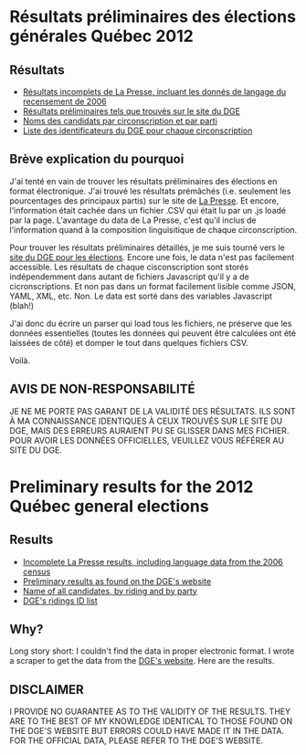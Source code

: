 ﻿Résultats préliminaires des élections générales Québec 2012
===========================================================

Résultats
---------
* [Résultats incomplets de La Presse, incluant les donnés de langage du recensement de 2006](https://github.com/joce/2012-quebec-election-partial-results/blob/master/LaPresse_data_2012.csv)
* [Résultats préliminaires tels que trouvés sur le site du DGE](https://github.com/joce/2012-quebec-election-partial-results/blob/master/qc2012_resultats.csv)
* [Noms des candidats par circonscription et par parti](https://github.com/joce/2012-quebec-election-partial-results/blob/master/qc2012_candidats.csv)
* [Liste des identificateurs du DGE pour chaque circonscription](https://github.com/joce/2012-quebec-election-partial-results/blob/master/circonscriptions.csv)

Brève explication du pourquoi
-----------------------------
J'ai tenté en vain de trouver les résultats préliminaires des élections en format électronique. J'ai trouvé les résultats prémâchés (i.e. seulement les pourcentages des principaux partis) 
sur le site de [La Presse](http://www.lapresse.ca/actualites/elections-quebec-2012/analysez-les-resultats-du-scrutin-quebec-2012/). Et encore, l'information était cachée dans un fichier .CSV
qui était lu par un .js loadé par la page. L'avantage du data de La Presse, c'est qu'il inclus de l'information quand à la composition linguisitique de chaque circonscription.

Pour trouver les résultats préliminaires détaillés, je me suis tourné vers le [site du DGE pour les élections](http://monvote.qc.ca/fr/resultatsPreliminaires.asp). Encore une fois, le data n'est pas
facilement accessible. Les résultats de chaque cisconscription sont storés indépendemment dans autant de fichiers Javascript qu'il y a de cicronscriptions. Et non pas dans un format facilement
lisible comme JSON, YAML, XML, etc. Non. Le data est sorté dans des variables Javascript (blah!)

J'ai donc du écrire un parser qui load tous les fichiers, ne préserve que les données essentielles (toutes les données qui peuvent être calculées ont été laissées de côté) et domper le tout
dans quelques fichiers CSV.

Voilà.

AVIS DE NON-RESPONSABILITÉ
--------------------------

JE NE ME PORTE PAS GARANT DE LA VALIDITÉ DES RÉSULTATS. ILS SONT À MA CONNAISSANCE IDENTIQUES À CEUX TROUVÉS SUR LE SITE DU DGE, MAIS DES ERREURS AURAIENT PU SE GLISSER DANS MES FICHIER.
POUR AVOIR LES DONNÉES OFFICIELLES, VEUILLEZ VOUS RÉFÉRER AU SITE DU DGE.


Preliminary results for the 2012 Québec general elections
=========================================================

Results
-------
* [Incomplete La Presse results, including language data from the 2006 census](https://github.com/joce/2012-quebec-election-partial-results/blob/master/LaPresse_data_2012.csv)
* [Preliminary results as found on the DGE's website](https://github.com/joce/2012-quebec-election-partial-results/blob/master/qc2012_resultats.csv)
* [Name of all candidates, by riding and by party](https://github.com/joce/2012-quebec-election-partial-results/blob/master/qc2012_candidats.csv)
* [DGE's ridings ID list](https://github.com/joce/2012-quebec-election-partial-results/blob/master/circonscriptions.csv)

Why?
----

Long story short: I couldn't find the data in proper electronic format. I wrote a scraper to get the data from the [DGE's website](http://monvote.qc.ca/en/resultatsPreliminaires.asp). Here are the results.

DISCLAIMER
----------

I PROVIDE NO GUARANTEE AS TO THE VALIDITY OF THE RESULTS. THEY ARE TO THE BEST OF MY KNOWLEDGE IDENTICAL TO THOSE FOUND ON THE DGE'S WEBSITE BUT ERRORS COULD HAVE MADE IT IN THE DATA. FOR THE 
OFFICIAL DATA, PLEASE REFER TO THE DGE'S WEBSITE.

